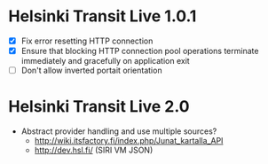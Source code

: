 Helsinki Transit Live 1.0.1
===========================

 * [X] Fix error resetting HTTP connection
 * [X] Ensure that blocking HTTP connection pool operations terminate
       immediately and gracefully on application exit
 * [ ] Don't allow inverted portait orientation

Helsinki Transit Live 2.0
=========================

 * Abstract provider handling and use multiple sources?
   - <http://wiki.itsfactory.fi/index.php/Junat_kartalla_API>
   - <http://dev.hsl.fi/> (SIRI VM JSON)
